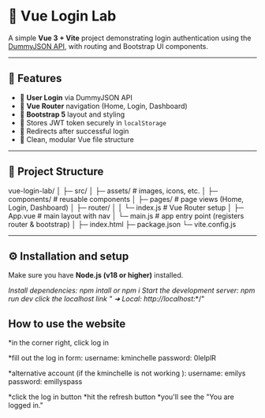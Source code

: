 # 🧩 Vue Login Lab

A simple **Vue 3 + Vite** project demonstrating login authentication using the [DummyJSON API](https://dummyjson.com/docs/auth), with routing and Bootstrap UI components.

---

## 🚀 Features

- 🔐 **User Login** via DummyJSON API  
- 🧭 **Vue Router** navigation (Home, Login, Dashboard)
- 🧱 **Bootstrap 5** layout and styling  
- 💾 Stores JWT token securely in `localStorage`  
- 🔄 Redirects after successful login  
- 🧩 Clean, modular Vue file structure  

---

## 📁 Project Structure

vue-login-lab/
│
├─ src/
│ ├─ assets/ # images, icons, etc.
│ ├─ components/ # reusable components
│ ├─ pages/ # page views (Home, Login, Dashboard)
│ ├─ router/
│ │ └─ index.js # Vue Router setup
│ ├─ App.vue # main layout with <RouterLink> nav
│ └─ main.js # app entry point (registers router & bootstrap)
│
├─ index.html
├─ package.json
└─ vite.config.js

---

## ⚙️ Installation and setup

Make sure you have **Node.js (v18 or higher)** installed.

*Install dependencies: npm intall or npm i
*Start the development server: npm run dev
*click the localhost link " ➜  Local:   http://localhost:****/"


## How to use the website

*in the corner right, click log in

*fill out the log in form:
username: kminchelle
password: 0lelplR

*alternative account (if the kminchelle is not working ):
username: emilys
password: emillyspass

*click the log in button
*hit the refresh button
*you'll see the "You are logged in."